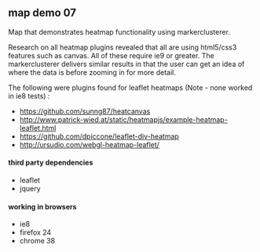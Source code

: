 ## map demo 07
Map that demonstrates heatmap functionality using markerclusterer.

Research on all heatmap plugins revealed that all are using html5/css3 features such as canvas.  All of these
require ie9 or greater.  The markerclusterer delivers similar results in that the user can get an idea
of where the data is before zooming in for more detail.

The following were plugins found for leaflet heatmaps (Note - none worked in ie8 tests) :
* https://github.com/sunng87/heatcanvas
* http://www.patrick-wied.at/static/heatmapjs/example-heatmap-leaflet.html
* https://github.com/dpiccone/leaflet-div-heatmap
* http://ursudio.com/webgl-heatmap-leaflet/

#### third party dependencies
* leaflet
* jquery

#### working in browsers
* ie8
* firefox 24
* chrome 38

